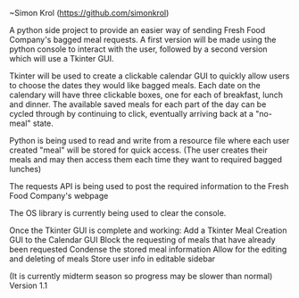 ~Simon Krol (https://github.com/simonkrol)

A python side project to provide an easier way of sending Fresh Food Company's bagged meal requests. A first version will be made using the python console to interact with the user, followed by a second version which will use a Tkinter GUI.

Tkinter will be used to create a clickable calendar GUI to quickly allow users to choose the dates they would like bagged meals. Each date on the calendary will have three clickable boxes, one for each of breakfast, lunch and dinner. The available saved meals for each part of the day can be cycled through by continuing to click, eventually arriving back at a "no-meal" state.

Python is being used to read and write from a resource file where each user created "meal" will be stored for quick access. (The user creates their meals and may then access them each time they want to required bagged lunches)

The requests API is being used to post the required information to the Fresh Food Company's webpage

The OS library is currently being used to clear the console.


Once the Tkinter GUI is complete and working:
Add a Tkinter Meal Creation GUI to the Calendar GUI
Block the requesting of meals that have already been requested
Condense the stored meal information
Allow for the editing and deleting of meals
Store user info in editable sidebar

(It is currently midterm season so progress may be slower than normal)
Version 1.1